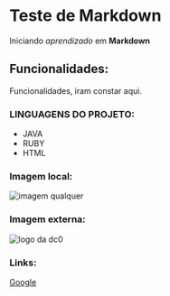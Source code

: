 # Teste de Markdown
Iniciando *aprendizado* em **Markdown**
 
## Funcionalidades:
Funcionalidades, iram constar aqui.


### LINGUAGENS DO PROJETO:

* JAVA
*  RUBY
* HTML

### Imagem local:
![imagem qualquer](logoamarelo.jpg)

### Imagem externa:
![logo da dc0](https://logosmarcas.net/wp-content/uploads/2020/08/DC-Emblema.png)

### Links:
[Google](https;//www.google.com)
